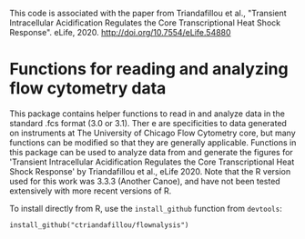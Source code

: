 This code is associated with the paper from Triandafillou et al., "Transient Intracellular Acidification Regulates the Core Transcriptional Heat Shock Response". eLife, 2020. http://doi.org/10.7554/eLife.54880


# Functions for reading and analyzing flow cytometry data

This package contains helper functions to read in and analyze data in the standard .fcs format (3.0 or 3.1). Ther
e are specificities to data generated on instruments at The University of Chicago Flow Cytometry core, but many functions can be modified so that they are generally applicable. Functions in this package can be used to analyze data from and generate the figures for 'Transient Intracellular Acidification Regulates the Core Transcriptional Heat Shock Response' by Triandafillou et al., eLife 2020. Note that the R version used for this work was 3.3.3 (Another Canoe), and have not been tested extensively with more recent versions of R.

To install directly from R, use the ```install_github``` function from ```devtools```:

```install_github("ctriandafillou/flownalysis")```
